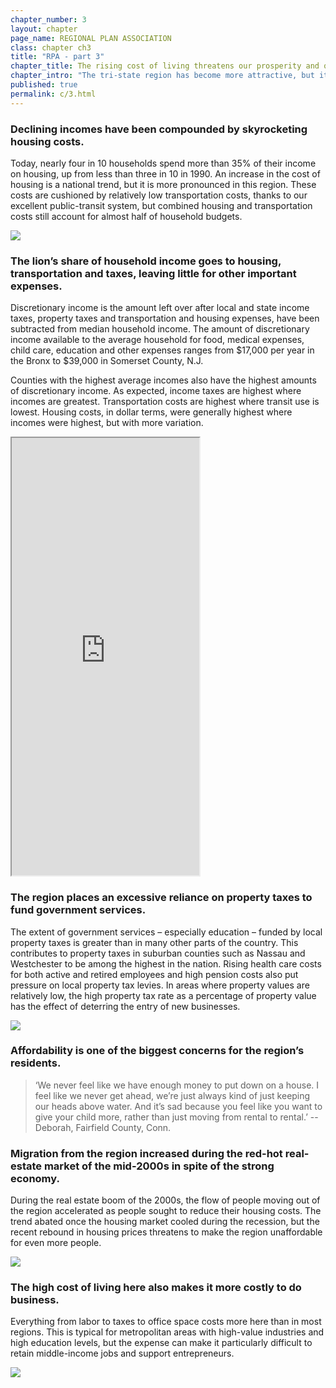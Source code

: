 ```yaml
---
chapter_number: 3
layout: chapter
page_name: REGIONAL PLAN ASSOCIATION
class: chapter ch3
title: "RPA - part 3"
chapter_title: The rising cost of living threatens our prosperity and quality of life.
chapter_intro: "The tri-state region has become more attractive, but it has also become more expensive. While household incomes have stagnated, housing costs have risen sharply and property taxes are taking a larger share of household budgets. The discretionary income left over is often too small to cover critical expenses like health care, college, child care and food.  <p><p> The region has always been expensive and crowded, and improvements in the economy and quality of life drive up prices and attract more residents and businesses. But when incomes don’t keep pace with prices, or if the hassles of living here outweigh the advantages, it becomes harder to attract and retain talented workers. Indeed, the peak of the real estate market of the mid-2000s, when housing was most expensive, coincided with the peak of migration out of the region."
published: true
permalink: c/3.html
---
```


### Declining incomes have been compounded by skyrocketing housing costs.
Today, nearly four in 10 households spend more than 35% of their income on housing, up from less than three in 10 in 1990. An increase in the cost of housing is a national trend, but it is more pronounced in this region. These costs are cushioned by relatively low transportation costs, thanks to our excellent public-transit system, but combined housing and transportation costs still account for almost half of household budgets.

<img src="/rpa/media/3_Households Spending More than 35 Percent of Income on Housing.png" class="img-responsive" />

### The lion’s share of household income goes to housing, transportation and taxes, leaving little for other important expenses.
Discretionary income is the amount left over after local and state income taxes, property taxes and transportation and housing expenses, have been subtracted from median household income. The amount of discretionary income available to the average household for food, medical expenses, child care, education and other expenses ranges from $17,000 per year in the Bronx to $39,000 in Somerset County, N.J.

Counties with the highest average incomes also have the highest amounts of discretionary income. As expected, income taxes are highest where incomes are greatest. Transportation costs are highest where transit use is lowest. Housing costs, in dollar terms, were generally highest where incomes were highest, but with more variation.

<iframe src="http://volkanunsal.github.io/rpa/maps/discretionary.html" height="700" class="wrap-map"></iframe>

### The region places an excessive reliance on property taxes to fund government services.
The extent of government services – especially education – funded by local property taxes is greater than in many other parts of the country. This contributes to property taxes in suburban counties such as Nassau and Westchester to be among the highest in the nation. Rising health care costs for both active and retired employees and high pension costs also put pressure on local property tax levies. In areas where property values are relatively low, the high property tax rate as a percentage of property value has the effect of deterring the entry of new businesses.

<img src="/rpa/media/3_Annual Property Taxes.png" class="img-responsive" />

### Affordability is one of the biggest concerns for the region’s residents.
> ‘We never feel like we have enough money to put down on a house. I feel like we never get ahead, we’re just always kind of just keeping our heads above water. And it’s sad because you feel like you want to give your child more, rather than just moving from rental to rental.’
-- Deborah, Fairfield County, Conn.

### Migration from the region increased during the red-hot real-estate market of the mid-2000s in spite of the strong economy.
During the real estate boom of the 2000s, the flow of people moving out of the region accelerated as people sought to reduce their housing costs. The trend abated once the housing market cooled during the recession, but the recent rebound in housing prices threatens to make the region unaffordable for even more people. 

<img src="/rpa/media/3_Outmigration.png" class="img-responsive" />

### The high cost of living here also makes it more costly to do business.
Everything from labor to taxes to office space costs more here than in most regions. This is typical for metropolitan areas with high-value industries and high education levels, but the expense can make it particularly difficult to retain middle-income jobs and support entrepreneurs.

<img src="/rpa/media/3_Cost of Doing Business.png" class="img-responsive" />